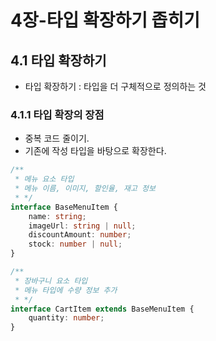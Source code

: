 # 4장-타입 확장하기 좁히기

## 4.1 타입 확장하기

- 타입 확장하기 : 타입을 더 구체적으로 정의하는 것

### 4.1.1 타입 확장의 장점

- 중복 코드 줄이기.
- 기존에 작성 타입을 바탕으로 확장한다.

```ts
/**
 * 메뉴 요소 타입
 * 메뉴 이름, 이미지, 할인율, 재고 정보
 * */
interface BaseMenuItem {
    name: string;
    imageUrl: string | null;
    discountAmount: number;
    stock: number | null;
}

/**
 * 장바구니 요소 타입
 * 메뉴 타입에 수량 정보 추가
 * */
interface CartItem extends BaseMenuItem {
    quantity: number;
}

```

